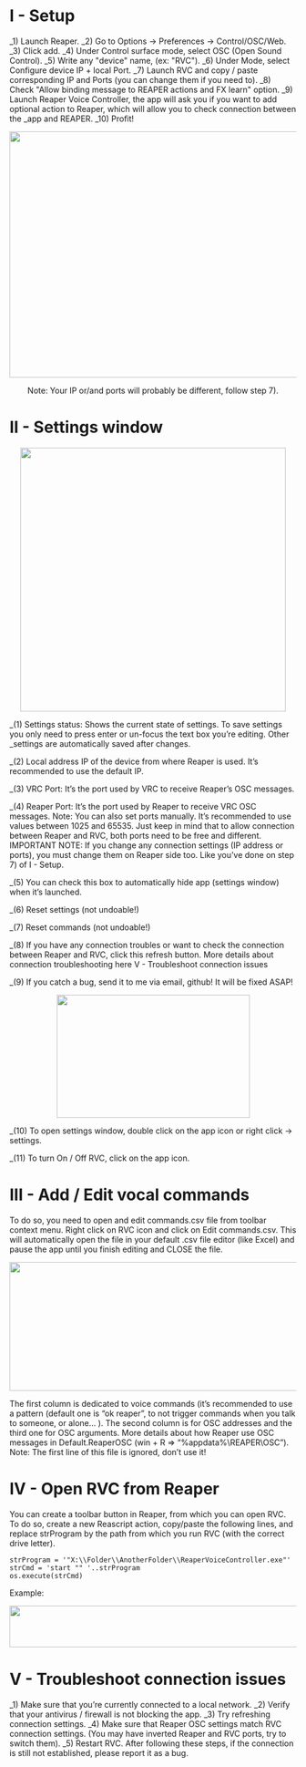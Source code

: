 # I - Setup

_1) Launch Reaper.
_2) Go to Options -> Preferences -> Control/OSC/Web.
_3) Click add.
_4) Under Control surface mode, select OSC (Open Sound Control).
_5) Write any "device" name, (ex: "RVC").
_6) Under Mode, select Configure device IP + local Port.
_7) Launch RVC and copy / paste corresponding IP and Ports (you can change them if you need to).
_8) Check "Allow binding message to REAPER actions and FX learn" option.
_9) Launch Reaper Voice Controller, the app will ask you if you want to add optional action to Reaper, which will allow you to check connection between the _app and REAPER.
_10) Profit!

<p align="center">
<img width="559" height="432" src="https://user-images.githubusercontent.com/78812716/181014274-1a6ac2b5-fed2-4a8d-a97a-9bc94e5ef70f.png">
</p>  
<p align="center">
Note: Your IP or/and ports will probably be different, follow step 7).
</p>

# II - Settings window
<p align="center">
<img width="466" height="463" src="https://user-images.githubusercontent.com/78812716/181275378-d2932c08-bcce-44f7-9404-668b5cfb93ac.png">
</p>  

_(1) Settings status: Shows the current state of settings. To save settings you only need to press enter or un-focus the text box you’re editing. Other _settings are automatically saved after changes.

_(2) Local address IP of the device from where Reaper is used. It’s recommended to use the default IP.

_(3) VRC Port: It’s the port used by VRC to receive Reaper’s OSC messages. 

_(4) Reaper Port: It’s the port used by Reaper to receive VRC OSC messages. 
Note: You can also set ports manually. It’s recommended to use values between 1025 and 65535. Just keep in mind that to allow connection between Reaper and RVC, both ports need to be free and different.
IMPORTANT NOTE: If you change any connection settings (IP address or ports), you must change them on Reaper side too. Like you’ve done on step 7) of I - Setup.

_(5) You can check this box to automatically hide app (settings window) when it’s launched.

_(6) Reset settings (not undoable!)

_(7) Reset commands (not undoable!)

_(8) If you have any connection troubles or want to check the connection between Reaper and RVC, click this refresh button. More details about connection troubleshooting here V - Troubleshoot connection issues

_(9) If you catch a bug, send it to me via email, github! It will be fixed ASAP!

<p align="center">
<img width="339" height="216" src="https://user-images.githubusercontent.com/78812716/181276200-af8a32e6-be1f-44a6-bbd6-de298b7fd60a.png">
</p>  

_(10) To open settings window, double click on the app icon or right click -> settings. 

_(11) To turn On / Off RVC, click on the app icon. 

# III - Add / Edit vocal commands
To do so, you need to open and edit commands.csv file from toolbar context menu. Right click on RVC icon and click on Edit commands.csv.
This will automatically open the file in your default .csv file editor (like Excel) and pause the app until you finish editing and CLOSE the file.

<p align="center">
<img width="524" height="226" src="https://user-images.githubusercontent.com/78812716/180656504-a42afbcf-cf97-4990-ad6e-3fb670ff081b.png">
</p>  

The first column is dedicated to voice commands (it’s recommended to use a pattern (default one is “ok reaper”, to not trigger commands when you talk to someone, or alone… ).
The second column is for OSC addresses and the third one for OSC arguments. More details about how Reaper use OSC messages in Default.ReaperOSC (win + R => “%appdata%\REAPER\OSC”). Note: The first line of this file is ignored, don’t use it!

# IV - Open RVC from Reaper

You can create a toolbar button in Reaper, from which you can open RVC. To do so, create a new Reascript action, copy/paste the following lines, and replace strProgram by the path from which you run RVC (with the correct drive letter).
```
strProgram = '"X:\\Folder\\AnotherFolder\\ReaperVoiceController.exe"'
strCmd = 'start "" '..strProgram
os.execute(strCmd)
```

Example:  
<p align="center">
<img width="917" height="73" src="https://user-images.githubusercontent.com/78812716/180656487-40391961-f901-4853-8989-fe99f359d6ee.png">
</p>  

# V - Troubleshoot connection issues

_1) Make sure that you’re currently connected to a local network.
_2) Verify that your antivirus / firewall is not blocking the app.
_3) Try refreshing connection settings.
_4) Make sure that Reaper OSC settings match RVC connection settings. (You may have inverted Reaper and RVC ports, try to switch them).
_5) Restart RVC.
After following these steps, if the connection is still not established, please report it as a bug.
